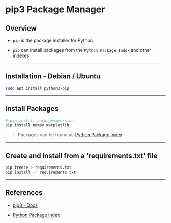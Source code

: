 # pip3 Package Manager

## Overview

* `pip` is the package installer for Python.

* `pip` can install packages from the `Python Package Index` and other indexes.

---

## Installation - Debian / Ubuntu

```bash
sudo apt install python3-pip
```

---

## Install Packages

```bash
# pip install package==version
pip install numpy matplotlib
```

> Packages can be found at: [Python Package Index](https://pypi.org/)

---

## Create and install from a 'requirements.txt' file

```bash
pip freeze > requirements.txt
pip install -r requirements.txt
```

---

## References

* [pip3 - Docs](https://pip.pypa.io/en/stable/)

* [Python Package Index](https://pypi.org/)

